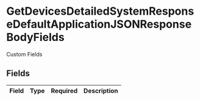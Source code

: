 # GetDevicesDetailedSystemResponseDefaultApplicationJSONResponseBodyFields

Custom Fields


## Fields

| Field       | Type        | Required    | Description |
| ----------- | ----------- | ----------- | ----------- |